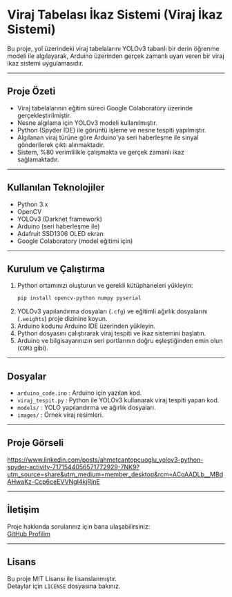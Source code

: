 # Viraj Tabelası İkaz Sistemi (Viraj İkaz Sistemi)

Bu proje, yol üzerindeki viraj tabelalarını YOLOv3 tabanlı bir derin öğrenme modeli ile algılayarak, Arduino üzerinden gerçek zamanlı uyarı veren bir viraj ikaz sistemi uygulamasıdır.

---

## Proje Özeti

- Viraj tabelalarının eğitim süreci Google Colaboratory üzerinde gerçekleştirilmiştir.
- Nesne algılama için YOLOv3 modeli kullanılmıştır.
- Python (Spyder IDE) ile görüntü işleme ve nesne tespiti yapılmıştır.
- Algılanan viraj türüne göre Arduino'ya seri haberleşme ile sinyal gönderilerek çıktı alınmaktadır.
- Sistem, %80 verimlilikle çalışmakta ve gerçek zamanlı ikaz sağlamaktadır.

---

## Kullanılan Teknolojiler

- Python 3.x
- OpenCV
- YOLOv3 (Darknet framework)
- Arduino (seri haberleşme ile)
- Adafruit SSD1306 OLED ekran
- Google Colaboratory (model eğitimi için)

---

## Kurulum ve Çalıştırma

1. Python ortamınızı oluşturun ve gerekli kütüphaneleri yükleyin:
    ```bash
    pip install opencv-python numpy pyserial
    ```
2. YOLOv3 yapılandırma dosyaları (`.cfg`) ve eğitimli ağırlık dosyalarını (`.weights`) proje dizinine koyun.
3. Arduino kodunu Arduino IDE üzerinden yükleyin.
4. Python dosyasını çalıştırarak viraj tespiti ve ikaz sistemini başlatın.
5. Arduino ve bilgisayarınızın seri portlarının doğru eşleştiğinden emin olun (`COM3` gibi).

---

## Dosyalar

- `arduino_code.ino` : Arduino için yazılan kod.
- `viraj_tespit.py` : Python ile YOLOv3 kullanarak viraj tespiti yapan kod.
- `models/` : YOLO yapılandırma ve ağırlık dosyaları.
- `images/` : Örnek viraj resimleri.

---

## Proje Görseli

https://www.linkedin.com/posts/ahmetcantopcuoglu_yolov3-python-spyder-activity-7171544056571772929-7NK9?utm_source=share&utm_medium=member_desktop&rcm=ACoAADLb__MBdAHwaKz-Ccp6ceEVVNgI4kjRjnE

---

## İletişim

Proje hakkında sorularınız için bana ulaşabilirsiniz:  
[GitHub Profilim](https://github.com/ahmetcantopcuoglu)

---

## Lisans

Bu proje MIT Lisansı ile lisanslanmıştır.  
Detaylar için `LICENSE` dosyasına bakınız.
